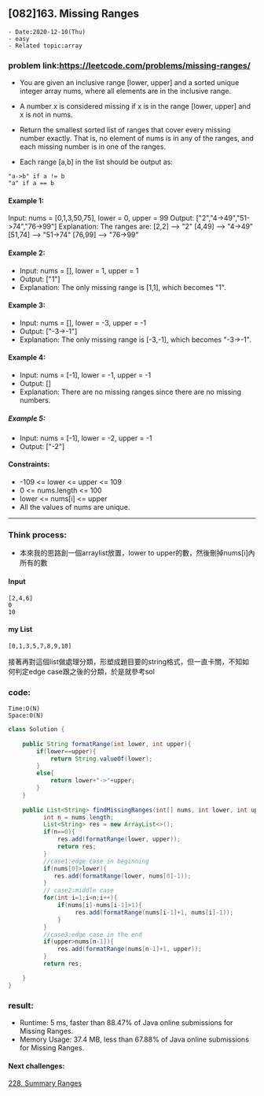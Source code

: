 ## [082]163. Missing Ranges


```
- Date:2020-12-10(Thu)
- easy
- Related topic:array
```

### problem link:https://leetcode.com/problems/missing-ranges/

- You are given an inclusive range [lower, upper] and a sorted unique integer array nums, where all elements are in the inclusive range.

- A number x is considered missing if x is in the range [lower, upper] and x is not in nums.

- Return the smallest sorted list of ranges that cover every missing number exactly. That is, no element of nums is in any of the ranges, and each missing number is in one of the ranges.

- Each range [a,b] in the list should be output as:


```
"a->b" if a != b
"a" if a == b
```

 
#### Example 1:

Input: nums = [0,1,3,50,75], lower = 0, upper = 99
Output: ["2","4->49","51->74","76->99"]
Explanation: The ranges are:
[2,2] --> "2"
[4,49] --> "4->49"
[51,74] --> "51->74"
[76,99] --> "76->99"
#### Example 2:

- Input: nums = [], lower = 1, upper = 1
- Output: ["1"]
- Explanation: The only missing range is [1,1], which becomes "1".
#### Example 3:

- Input: nums = [], lower = -3, upper = -1
- Output: ["-3->-1"]
- Explanation: The only missing range is [-3,-1], which becomes "-3->-1".
#### Example 4:

- Input: nums = [-1], lower = -1, upper = -1
- Output: []
- Explanation: There are no missing ranges since there are no missing numbers.
##### Example 5:

- Input: nums = [-1], lower = -2, upper = -1
- Output: ["-2"]
 

#### Constraints:

- -109 <= lower <= upper <= 109
- 0 <= nums.length <= 100
- lower <= nums[i] <= upper
- All the values of nums are unique.


---

### Think process:
- 本來我的思路創一個arraylist放置，lower to upper的數，然後刪掉nums[i]內所有的數

####  Input

```
[2,4,6]
0
10
```

#### my List

```
[0,1,3,5,7,8,9,10]
```

接著再對這個list做處理分類，形塑成題目要的string格式，但一直卡關，不知如何判定edge case跟之後的分類，於是就參考sol

### code:


```
Time:O(N)
Space:O(N)
```


```java
class Solution {
    
    public String formatRange(int lower, int upper){
        if(lower==upper){
            return String.valueOf(lower);
        }
        else{
            return lower+"->"+upper;
        }
    }
    
    public List<String> findMissingRanges(int[] nums, int lower, int upper) {
          int n = nums.length;
          List<String> res = new ArrayList<>();
          if(n==0){
              res.add(formatRange(lower, upper));
              return res;
          }
          //case1:edge case in beginning
          if(nums[0]>lower){
             res.add(formatRange(lower, nums[0]-1));
          }
          // case2:middle case
          for(int i=1;i<n;i++){
              if(nums[i]-nums[i-1]>1){
                   res.add(formatRange(nums[i-1]+1, nums[i]-1));
              }
          }
          //case3:edge case in the end
          if(upper>nums[n-1]){
              res.add(formatRange(nums[n-1]+1, upper));
          }
          return res;

    }
}
```

### result:
- Runtime: 5 ms, faster than 88.47% of Java online submissions for Missing Ranges.
- Memory Usage: 37.4 MB, less than 67.88% of Java online submissions for Missing Ranges.

#### Next challenges:
[228. Summary Ranges](https://leetcode.com/problems/summary-ranges/)